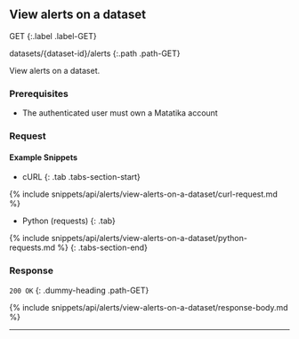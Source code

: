 ## View alerts on a dataset

GET
{:.label .label-GET}

datasets/{dataset-id}/alerts
{:.path .path-GET}

View alerts on a dataset.

### Prerequisites
- The authenticated user must own a Matatika account

### Request

#### Example Snippets
- cURL
{: .tab .tabs-section-start}

{% include snippets/api/alerts/view-alerts-on-a-dataset/curl-request.md %}

- Python (requests)
{: .tab}

{% include snippets/api/alerts/view-alerts-on-a-dataset/python-requests.md %}
{: .tabs-section-end}

### Response
`200 OK`
{: .dummy-heading .path-GET}

{% include snippets/api/alerts/view-alerts-on-a-dataset/response-body.md %}

---
